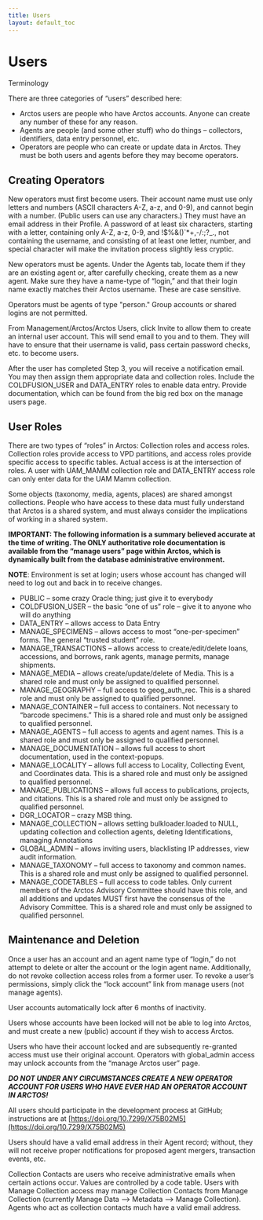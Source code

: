 ```yaml
---
title: Users
layout: default_toc
---
```


# Users

Terminology

There are three categories of “users” described here:

- Arctos users are people who have Arctos accounts. Anyone can create any number of these for any reason.
- Agents are people (and some other stuff) who do things – collectors, identifiers, data entry personnel, etc.
- Operators are people who can create or update data in Arctos. They must be both users and agents before they may become operators.


## Creating Operators

New operators must first become users. Their account name must use only letters and numbers (ASCII characters A-Z, a-z, and 0-9), and cannot begin with a number. (Public users can use any characters.) They must have an email address in their Profile. A password of at least six characters, starting with a letter, containing only A-Z, a-z, 0-9, and !$%&()`*+,-/:;?_., not containing the username, and consisting of at least one letter, number, and special character will make the invitation process slightly less cryptic.
    
New operators must be agents. Under the Agents tab, locate them if they are an existing agent or, after carefully checking, create them as a new agent. Make sure they have a name-type of “login,” and that their login name exactly matches their Arctos username. These are case sensitive.

Operators must be agents of type "person." Group accounts or shared logins are not permitted.
    
From Management/Arctos/Arctos Users, click Invite to allow them to create an internal user account. This will send email to you and to them. They will have to ensure that their username is valid, pass certain password checks, etc. to become users.
    
After the user has completed Step 3, you will receive a notification email. You may then assign them appropriate data and collection roles. Include the COLDFUSION_USER and DATA_ENTRY roles to enable data entry. Provide documentation, which can be found from the big red box on the manage users page.


## User Roles

There are two types of “roles” in Arctos: Collection roles and access roles. Collection roles provide access to VPD partitions, and access roles provide specific access to specific tables.  Actual access is at the intersection of roles. A user with UAM_MAMM collection role and DATA_ENTRY access role can only enter data for the UAM Mamm collection.

Some objects (taxonomy, media, agents, places) are shared amongst collections. People who have access to these data must fully understand that Arctos is a shared system, and must always consider the implications of working in a shared system.

**IMPORTANT: The following information is a summary believed accurate at the time of writing. The ONLY authoritative role documentation is available from the “manage users” page within Arctos, which is dynamically built from the database administrative environment.**

**NOTE**: Environment is set at login; users whose account has changed will need to log out and back in to receive changes.

- PUBLIC – some crazy Oracle thing; just give it to everybody
- COLDFUSION_USER – the basic “one of us” role – give it to anyone who will do anything
- DATA_ENTRY – allows access to Data Entry
- MANAGE_SPECIMENS – allows access to most “one-per-specimen” forms. The general “trusted student” role.
- MANAGE_TRANSACTIONS – allows access to create/edit/delete loans, accessions, and borrows, rank agents, manage permits, manage shipments.
- MANAGE_MEDIA – allows create/update/delete of Media. This is a shared role and must only be assigned to qualified personnel.
- MANAGE_GEOGRAPHY – full access to geog_auth_rec. This is a shared role and must only be assigned to qualified personnel.
- MANAGE_CONTAINER – full access to containers. Not necessary to “barcode specimens.” This is a shared role and must only be assigned to qualified personnel.
- MANAGE_AGENTS – full access to agents and agent names. This is a shared role and must only be assigned to qualified personnel.
- MANAGE_DOCUMENTATION – allows full access to short documentation, used in the context-popups.
- MANAGE_LOCALITY – allows full access to Locality, Collecting Event, and Coordinates data. This is a shared role and must only be assigned to qualified personnel.
- MANAGE_PUBLICATIONS – allows full access to publications, projects, and citations. This is a shared role and must only be assigned to qualified personnel.
- DGR_LOCATOR – crazy MSB thing.
- MANAGE_COLLECTION – allows setting bulkloader.loaded to NULL, updating collection and collection agents, deleting Identifications, managing Annotations
 - GLOBAL_ADMIN – allows inviting users, blacklisting IP addresses, view audit information.
 - MANAGE_TAXONOMY – full access to taxonomy and common names. This is a shared role and must only be assigned to qualified personnel.
- MANAGE_CODETABLES – full access to code tables. Only current members of the Arctos Advisory Committee should have this role, and all additions and updates MUST first have the consensus of the Advisory Committee. This is a shared role and must only be assigned to qualified personnel.


## Maintenance and Deletion

Once a user has an account and an agent name type of “login,” do not attempt to delete or alter the account or the login agent name. Additionally, do not revoke collection access roles from a former user. To revoke a user’s permissions, simply click the “lock account” link from manage users (not manage agents).

User accounts automatically lock after 6 months of inactivity. 

Users whose accounts have been locked will not be able to log into Arctos, and must create a new (public) account if they wish to access Arctos.

Users who have their account locked and are subsequently re-granted access must use their original account. Operators with global_admin access may unlock accounts from the “manage Arctos user” page.

**_DO NOT UNDER ANY CIRCUMSTANCES CREATE A NEW OPERATOR ACCOUNT FOR USERS WHO HAVE EVER HAD AN OPERATOR ACCOUNT IN ARCTOS!_**

All users should participate in the development process at GitHub; instructions are at
[https://doi.org/10.7299/X75B02M5](https://doi.org/10.7299/X75B02M5)


Users should have a valid email address in their Agent record; without, they will not receive proper notifications for proposed agent mergers, transaction events, etc.

Collection Contacts are users who receive administrative emails when certain actions occur. Values are controlled by a code table. Users with Manage Collection access may manage Collection Contacts from Manage Collection (currently Manage Data –> Metadata –> Manage Collection). Agents who act as collection contacts much have a valid email address.